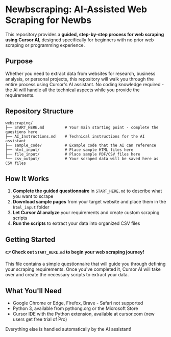 # Newbscraping: AI-Assisted Web Scraping for Newbs

This repository provides a **guided, step-by-step process for web scraping using Cursor AI**, designed specifically for beginners with no prior web scraping or programming experience.

## Purpose

Whether you need to extract data from websites for research, business analysis, or personal projects, this repository will walk you through the entire process using Cursor's AI assistant. No coding knowledge required - the AI will handle all the technical aspects while you provide the requirements.

## Repository Structure

```
webscraping/
├── START_HERE.md         # Your main starting point - complete the questions here
├── AI_Instructions.md    # Technical instructions for the AI assistant
├── sample_code/          # Example code that the AI can reference
├── html_input/           # Place sample HTML files here
├── file_input/           # Place sample PDF/CSV files here
└── csv_output/           # Your scraped data will be saved here as CSV files
```

## How It Works

1. **Complete the guided questionnaire** in `START_HERE.md` to describe what you want to scrape
2. **Download sample pages** from your target website and place them in the `html_input` folder
3. **Let Cursor AI analyze** your requirements and create custom scraping scripts
4. **Run the scripts** to extract your data into organized CSV files

## Getting Started

**👉 Check out `START_HERE.md` to begin your web scraping journey!**

This file contains a simple questionnaire that will guide you through defining your scraping requirements. Once you've completed it, Cursor AI will take over and create the necessary scripts to extract your data.

## What You'll Need

- Google Chrome or Edge, Firefox, Brave - Safari not supported
- Python 3, available from pythong.org or the Microsoft Store
- Cursor IDE with the Python extension, available at cursor.com (new users get free trial of Pro)

Everything else is handled automatically by the AI assistant!

